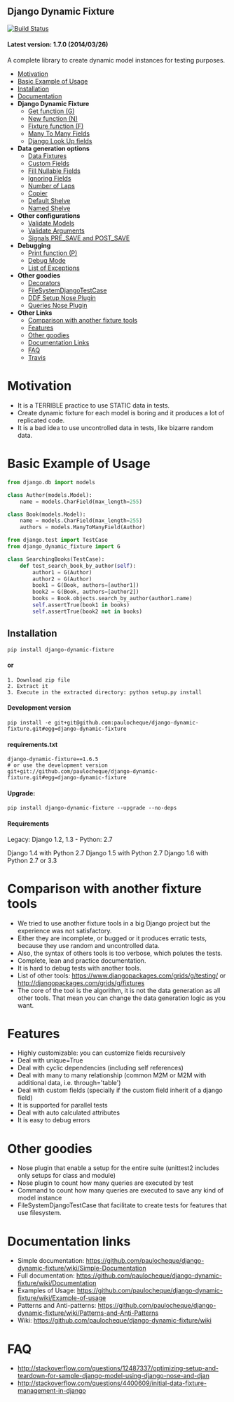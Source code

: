 Django Dynamic Fixture
-----------

[![Build Status](https://travis-ci.org/paulocheque/django-dynamic-fixture.png?branch=master)](https://travis-ci.org/paulocheque/django-dynamic-fixture)

#### Latest version: 1.7.0 (2014/03/26)

A complete library to create dynamic model instances for testing purposes.

  * [Motivation](#motivation)
  * [Basic Example of Usage](#basic-example-of-usage)
  * [Installation](#installation)
  * [Documentation](https://github.com/paulocheque/django-dynamic-fixture/wiki/Documentation)
  * **Django Dynamic Fixture**
    * [Get function (G)](http://github.com/paulocheque/django-dynamic-fixture/wiki/Documentation#wiki-g)
    * [New function (N)](http://github.com/paulocheque/django-dynamic-fixture/wiki/Documentation#wiki-n)
    * [Fixture function (F)](http://github.com/paulocheque/django-dynamic-fixture/wiki/Documentation#wiki-f)
    * [Many To Many Fields](http://github.com/paulocheque/django-dynamic-fixture/wiki/Documentation#wiki-m2m)
    * [Django Look Up fields](http://github.com/paulocheque/django-dynamic-fixture/wiki/Documentation#wiki-django_syntax)
  * **Data generation options**
    * [Data Fixtures](http://github.com/paulocheque/django-dynamic-fixture/wiki/Documentation#wiki-data_fixtures)
    * [Custom Fields](http://github.com/paulocheque/django-dynamic-fixture/wiki/Documentation#wiki-custom_fields)
    * [Fill Nullable Fields](http://github.com/paulocheque/django-dynamic-fixture/wiki/Documentation#wiki-fill_nullable_fields)
    * [Ignoring Fields](http://github.com/paulocheque/django-dynamic-fixture/wiki/Documentation#wiki-ignoring_fields)
    * [Number of Laps](http://github.com/paulocheque/django-dynamic-fixture/wiki/Documentation#wiki-number_of_laps)
    * [Copier](http://github.com/paulocheque/django-dynamic-fixture/wiki/Documentation#wiki-copier)
    * [Default Shelve](http://github.com/paulocheque/django-dynamic-fixture/wiki/Documentation#wiki-default_shelve)
    * [Named Shelve](http://github.com/paulocheque/django-dynamic-fixture/wiki/Documentation#wiki-named_shelve)
  * **Other configurations**
    * [Validate Models](http://github.com/paulocheque/django-dynamic-fixture/wiki/Documentation#wiki-validate_models)
    * [Validate Arguments](http://github.com/paulocheque/django-dynamic-fixture/wiki/Documentation#wiki-validate_arguments)
    * [Signals PRE_SAVE and POST_SAVE](http://github.com/paulocheque/django-dynamic-fixture/wiki/Documentation#wiki-signals)
  * **Debugging**
    * [Print function (P)](http://github.com/paulocheque/django-dynamic-fixture/wiki/Documentation#wiki-p)
    * [Debug Mode](http://github.com/paulocheque/django-dynamic-fixture/wiki/Documentation#wiki-debug_mode)
    * [List of Exceptions](http://github.com/paulocheque/django-dynamic-fixture/wiki/Documentation#wiki-exceptions)
  * **Other goodies**
    * [Decorators](#decorators)
    * [FileSystemDjangoTestCase](http://github.com/paulocheque/django-dynamic-fixture/wiki/Documentation#wiki-filesystem)
    * [DDF Setup Nose Plugin](http://github.com/paulocheque/django-dynamic-fixture/wiki/Documentation#wiki-setup_nose_plugin)
    * [Queries Nose Plugin](http://github.com/paulocheque/django-dynamic-fixture/wiki/Documentation#wiki-queries_nose_plugin)
  * **Other Links**
    * [Comparison with another fixture tools](#comparison-with-another-fixture-tools)
    * [Features](#features)
    * [Other goodies](#other-goodies)
    * [Documentation Links](#documentation-links)
    * [FAQ](#faq)
    * [Travis](http://travis-ci.org/#!/paulocheque/django-dynamic-fixture)




# Motivation
  * It is a TERRIBLE practice to use STATIC data in tests.
  * Create dynamic fixture for each model is boring and it produces a lot of replicated code.
  * It is a bad idea to use uncontrolled data in tests, like bizarre random data.

# Basic Example of Usage

```python
from django.db import models

class Author(models.Model):
    name = models.CharField(max_length=255)

class Book(models.Model):
    name = models.CharField(max_length=255)
    authors = models.ManyToManyField(Author)
```

```python
from django.test import TestCase
from django_dynamic_fixture import G

class SearchingBooks(TestCase):
    def test_search_book_by_author(self):
        author1 = G(Author)
        author2 = G(Author)
        book1 = G(Book, authors=[author1])
        book2 = G(Book, authors=[author2])
        books = Book.objects.search_by_author(author1.name)
        self.assertTrue(book1 in books)
        self.assertTrue(book2 not in books)
```

Installation
------------

```
pip install django-dynamic-fixture
```

#### or

```
1. Download zip file
2. Extract it
3. Execute in the extracted directory: python setup.py install
```

#### Development version

```
pip install -e git+git@github.com:paulocheque/django-dynamic-fixture.git#egg=django-dynamic-fixture
```

#### requirements.txt

```
django-dynamic-fixture==1.6.5
# or use the development version
git+git://github.com/paulocheque/django-dynamic-fixture.git#egg=django-dynamic-fixture
```

#### Upgrade:

```
pip install django-dynamic-fixture --upgrade --no-deps
```

#### Requirements

Legacy: Django 1.2, 1.3 - Python: 2.7

Django 1.4 with Python 2.7
Django 1.5 with Python 2.7
Django 1.6 with Python 2.7 or 3.3


# Comparison with another fixture tools
  * We tried to use another fixture tools in a big Django project but the experience was not satisfactory.
  * Either they are incomplete, or bugged or it produces erratic tests, because they use random and uncontrolled data.
  * Also, the syntax of others tools is too verbose, which polutes the tests.
  * Complete, lean and practice documentation.
  * It is hard to debug tests with another tools.
  * List of other tools: <https://www.djangopackages.com/grids/g/testing/> or <http://djangopackages.com/grids/g/fixtures>
  * The core of the tool is the algorithm, it is not the data generation as all other tools. That mean you can change the data generation logic as you want.

# Features
  * Highly customizable: you can customize fields recursively
  * Deal with unique=True
  * Deal with cyclic dependencies (including self references)
  * Deal with many to many relationship (common M2M or M2M with additional data, i.e. through='table')
  * Deal with custom fields (specially if the custom field inherit of a django field)
  * It is supported for parallel tests
  * Deal with auto calculated attributes
  * It is easy to debug errors

# Other goodies
  * Nose plugin that enable a setup for the entire suite (unittest2 includes only setups for class and module)
  * Nose plugin to count how many queries are executed by test
  * Command to count how many queries are executed to save any kind of model instance
  * FileSystemDjangoTestCase that facilitate to create tests for features that use filesystem.

# Documentation links

  * Simple documentation: <https://github.com/paulocheque/django-dynamic-fixture/wiki/Simple-Documentation>
  * Full documentation: <https://github.com/paulocheque/django-dynamic-fixture/wiki/Documentation>
  * Examples of Usage: <https://github.com/paulocheque/django-dynamic-fixture/wiki/Example-of-usage>
  * Patterns and Anti-patterns: <https://github.com/paulocheque/django-dynamic-fixture/wiki/Patterns-and-Anti-Patterns>
  * Wiki: <https://github.com/paulocheque/django-dynamic-fixture/wiki>

# FAQ

  * http://stackoverflow.com/questions/12487337/optimizing-setup-and-teardown-for-sample-django-model-using-django-nose-and-djan
  * http://stackoverflow.com/questions/4400609/initial-data-fixture-management-in-django
